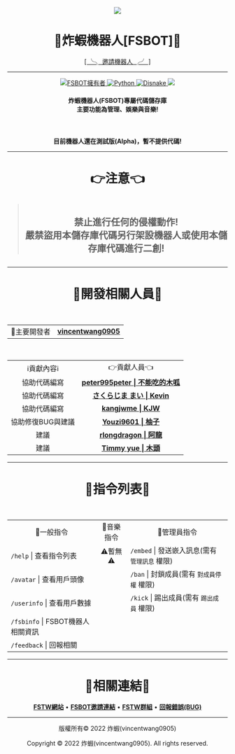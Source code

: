 <p align="center">
    <image src="https://media.discordapp.net/attachments/967316685868662855/967376750793342996/fsbot-icon.png?width=222&height=222" ></image>
    <h1 align="center">
        <b>🍤炸蝦機器人[FSBOT]🍤</b>
    </h1>
</p>

<p align="center">
<a href="https://dcbot.fstw.tk/">[ ╰╮ 邀請機器人 ╭╯ ]</a>
</p>

---

<p align="center">
    <a href="https://github.com/vincentwang0905">
        <img alt="FSBOT擁有者" src="https://img.shields.io/badge/FSBOT擁有者-炸蝦(vincentwang0905)-blue.svg?style=for-the-badge&logo=github" />
    </a>
    <a href="https://www.python.org/">
        <img alt="Python" src="https://img.shields.io/badge/Python版本-V3.10.4-yellow.svg?style=for-the-badge&logo=python" />
    </a>
    <a href="https://docs.disnake.dev/">
        <img alt="Disnake" src="https://img.shields.io/badge/Disnake版本-V2.5.1-blue.svg?style=for-the-badge&logo=discord" />
    </a>
    <a href="https://discord.gg/YRu75UHSWz" alt="Discord支援群組">
        <img src="https://img.shields.io/discord/898190213854134272?style=for-the-badge&logo=discord&label=%E6%94%AF%E6%8F%B4%E4%BC%BA%E6%9C%8D%E5%99%A8"/>
    </a>
</p>
<h4 align="center">
    <b>炸蝦機器人(FSBOT)專屬代碼儲存庫</br>主要功能為管理、娛樂與音樂!</b>
<h4>



<p align="center"></br></br>目前機器人還在測試版(Alpha)，暫不提供代碼!</p>

---

<h1 align="center"><b>👉注意👈</b></h1>

> <h2 align="center"></br>禁止進行任何的侵權動作!</br>嚴禁盜用本儲存庫代碼另行架設機器人或使用本儲存庫代碼進行二創!<h2> 

---

<h1 align="center"><b>👑開發相關人員👑</b></h1>
<p align="center">
    </br><table align="center">
        <tr align="center">
            <td align="center">👑主要開發者</td>
            <td align="center"><a href="https://github.com/vincentwang0905" alt="vincentwang0905"><b>vincentwang0905</b></a></td>
        </tr>
    </table></br>
    <table align="center">
        <tr align="center">
            <td align="center">ℹ️貢獻內容ℹ️</td>
            <td align="center">👉貢獻人員👈</td>
        </tr>
        <tr align="center">
            <td align="center">協助代碼編寫</td>
            <td align="center"><a href="https://github.com/peter995peter" alt="peter995peter 不能吃的木呱"><b>peter995peter | 不能吃的木呱</b></td>
        </tr>
        <tr align="center">
            <td align="center">協助代碼編寫</td>
            <td align="center"><a href="https://github.com/Sakurajima-Mai-San" alt="さくらじま まい Kevin"><b>さくらじま まい | Kevin</b></td>
        </tr>
        <tr align="center">
            <td align="center">協助代碼編寫</td>
            <td align="center"><a href="https://github.com/kangjwme" alt="kangjwme KJW"><b>kangjwme | KJW</b></td>
        </tr>
        <tr align="center">
            <td align="center">協助修復BUG與建議</td>
            <td align="center"><a href="https://github.com/Youzi9601" alt="Youzi9601柚子"><b>Youzi9601 | 柚子</b></td>
        </tr>
        <tr align="center">
            <td align="center">建議</td>
            <td align="center"><a href="https://github.com/rlongdragon" alt="rlongdragon 阿龍"><b>rlongdragon | 阿龍</b></td>
        </tr>
        <tr align="center">
            <td align="center">建議</td>
            <td align="center"><a href="https://github.com/TimmyYue" alt="Timmy yue 木頭"><b>Timmy yue | 木頭</b></td>
        </tr>
    </table>
</p>

---

<h1 align="center"><b>📜指令列表📜</b></h1>
<p align="center">
    </br><table align="center">
        <tr>
            <td align="center">📖一般指令</td>
            <td align="center">🎵音樂指令</td>
            <td align="center">🚫管理員指令</td>
        </tr>
        <tr>
            <td><code>/help</code> | 查看指令列表</td>
            <td align="center">⚠️暫無⚠️</td>
            <td><code>/embed</code> | 發送嵌入訊息(需有 <code>管理訊息</code> 權限)</td>
        </tr>
        <tr>
            <td><code>/avatar</code> | 查看用戶頭像</td>
            <td></td>
            <td><code>/ban</code> | 封鎖成員(需有 <code>對成員停權</code> 權限)</td>
        </tr>
        <tr>
            <td><code>/userinfo</code> | 查看用戶數據</td>
            <td></td>
            <td><code>/kick</code> | 踢出成員(需有 <code>踢出成員</code> 權限)</td>
        </tr>
        <tr>
            <td><code>/fsbinfo</code> | FSBOT機器人相關資訊</td>
            <td></td>
            <td></td>
        </tr>
        <tr>
            <td><code>/feedback</code> | 回報相關</td>
            <td></td>
            <td></td>
        </tr>
    </table>
</p>

---

<h1 align="center"><b>🔗相關連結🔗</b></h1>
<p align="center">
    <a href="https://fstw.cf" alt="FSTW網站"><b>FSTW網站</b></a> • <a href="https://dcbot.fstw.tk/" alt="FSBOT邀請連結"><b>FSBOT邀請連結</b></a> • <a href="https://discord.gg/YRu75UHSWz" alt="FSTW群組"><b>FSTW群組</b></a> • <a href="https://github.com/friedshrimptaiwan/FSBOT/issues" alt="BUG回報"><b>回報錯誤(BUG)</b></a>
</p>

---

<p align="center">版權所有© 2022 炸蝦(vincentwang0905)</p>
<p align="center">Copyright © 2022 炸蝦(vincentwang0905). All rights reserved.</p>
